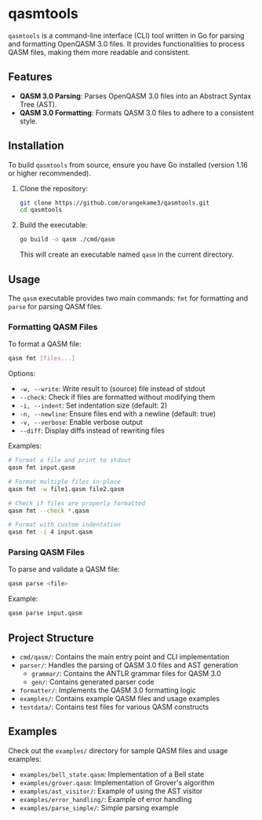 # qasmtools

`qasmtools` is a command-line interface (CLI) tool written in Go for parsing and formatting OpenQASM 3.0 files. It provides functionalities to process QASM files, making them more readable and consistent.

## Features

* **QASM 3.0 Parsing**: Parses OpenQASM 3.0 files into an Abstract Syntax Tree (AST).
* **QASM 3.0 Formatting**: Formats QASM 3.0 files to adhere to a consistent style.

## Installation

To build `qasmtools` from source, ensure you have Go installed (version 1.16 or higher recommended).

1. Clone the repository:

    ```bash
    git clone https://github.com/orangekame3/qasmtools.git
    cd qasmtools
    ```

2. Build the executable:

    ```bash
    go build -o qasm ./cmd/qasm
    ```

    This will create an executable named `qasm` in the current directory.

## Usage

The `qasm` executable provides two main commands: `fmt` for formatting and `parse` for parsing QASM files.

### Formatting QASM Files

To format a QASM file:

```bash
qasm fmt [files...]
```

Options:

- `-w, --write`: Write result to (source) file instead of stdout
- `--check`: Check if files are formatted without modifying them
- `-i, --indent`: Set indentation size (default: 2)
- `-n, --newline`: Ensure files end with a newline (default: true)
- `-v, --verbose`: Enable verbose output
- `--diff`: Display diffs instead of rewriting files

Examples:

```bash
# Format a file and print to stdout
qasm fmt input.qasm

# Format multiple files in-place
qasm fmt -w file1.qasm file2.qasm

# Check if files are properly formatted
qasm fmt --check *.qasm

# Format with custom indentation
qasm fmt -i 4 input.qasm
```

### Parsing QASM Files

To parse and validate a QASM file:

```bash
qasm parse <file>
```

Example:

```bash
qasm parse input.qasm
```

## Project Structure

* `cmd/qasm/`: Contains the main entry point and CLI implementation
* `parser/`: Handles the parsing of QASM 3.0 files and AST generation
  * `grammar/`: Contains the ANTLR grammar files for QASM 3.0
  * `gen/`: Contains generated parser code
* `formatter/`: Implements the QASM 3.0 formatting logic
* `examples/`: Contains example QASM files and usage examples
* `testdata/`: Contains test files for various QASM constructs

## Examples

Check out the `examples/` directory for sample QASM files and usage examples:
- `examples/bell_state.qasm`: Implementation of a Bell state
- `examples/grover.qasm`: Implementation of Grover's algorithm
- `examples/ast_visitor/`: Example of using the AST visitor
- `examples/error_handling/`: Example of error handling
- `examples/parse_simple/`: Simple parsing example
